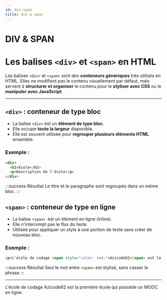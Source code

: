 ```yaml
---
id: div-span
title: div & span 
---
```

# DIV & SPAN


# Les balises `<div>` et `<span>` en HTML

Les balises `<div>` et `<span>` sont des **conteneurs génériques** très utilisés en HTML. Elles ne modifient pas le contenu visuellement par défaut, mais servent à **structurer et organiser** le contenu pour le **styliser avec CSS** ou le **manipuler avec JavaScript**.

---

##  `<div>` : conteneur de type bloc

- La balise `<div>` est un **élément de type bloc**.
- Elle occupe **toute la largeur** disponible.
- Elle est souvent utilisée pour **regrouper plusieurs éléments HTML** ensemble.

### Exemple :

```html
<div>
  <h2>Ecole</h2>
  <p>Description de l'école</p>
</div>
```
:::success Résultat
Le titre et le paragraphe sont regroupés dans un même bloc.
:::

## `<span>` : conteneur de type en ligne
- La balise `<span> `est un élément en ligne (inline).
- Elle n'interrompt pas le flux du texte.
- Utilisée pour appliquer un style à une portion de texte sans créer de nouveau bloc.

### Exemple :

```html
<p>L'école de codage <span style="color: red;">Azicode62</span> est la première école qui possède un MOOC en ligne.</p>

```

:::success Résultat
Seul le mot entre `<span>` est stylisé, sans casser la phrase
:::

<hr />
<p>L'école de codage <span class="text-red">Azicode62</span> 
est la première école qui possède un MOOC en ligne.</p>